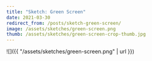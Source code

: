 ```yaml
---
title: "Sketch: Green Screen"
date: 2021-03-30
redirect_from: /posts/sketch-green-screen/
image: /assets/sketches/green-screen.png
thumb: /assets/sketches/green-screen-crop-thumb.jpg
---
```


![]({{ "/assets/sketches/green-screen.png" | url }})
